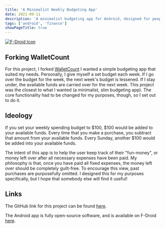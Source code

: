```yaml
---
title: 'A Minimalist Weekly Budgeting App'
date: 2021-09-11
description: 'A minimalist budgeting app for Android, designed for people who want to keep a set weekly budget.'
tags: ['android', 'finance']
showPageTitle: true
---
```

[![F-Droid Icon](/images/fdroid.webp)](https://f-droid.org/en/packages/com.cohenchris.weeklybudget/)

## Forking WalletCount
For this project, I forked [WalletCount](https://github.com/GittyMac/WalletCount)
I wanted a simple budgeting app that suited my needs. Personally, I give myself a set budget
each week. If I go over the budget for the week, the next week's budget is lessened. If I
stay under, the available funds are carried over for the next week. This project was the
closest to what I wanted (a minimalist, slim budgeting app). The core functionality had to
be changed for my purposes, though, so I set out to do it.

## Ideology
If you set your weekly spending budget to $100, $100 would be added to your
available funds. Every time that you make a purchase, you subtract that
amount from your available funds. Every Sunday, another $100 would be added into
your available funds.

The intent of this app is to help the user keep track of their "fun-money", or money left
over after all necessary expenses have been paid. My philosophy is that, once you
have paid all fixed expenses, the money left over should be completely guilt-free.
To encourage this view, past purchases are purposefully omitted. I designed this for
my purposes specifically, but I hope that somebody else will find it useful!

## Links
The GitHub link for this project can be found [here](https://github.com/cohenchris/WeeklyBudget).

The Android app is fully open-source software, and is available on F-Droid [here](https://f-droid.org/en/packages/com.cohenchris.weeklybudget/).
